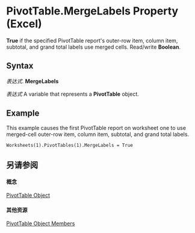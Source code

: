 
# PivotTable.MergeLabels Property (Excel)

 **True** if the specified PivotTable report's outer-row item, column item, subtotal, and grand total labels use merged cells. Read/write **Boolean**.


## Syntax

 _表达式_. **MergeLabels**

 _表达式_ A variable that represents a **PivotTable** object.


## Example

This example causes the first PivotTable report on worksheet one to use merged-cell outer-row item, column item, subtotal, and grand total labels.


```
Worksheets(1).PivotTables(1).MergeLabels = True
```


## 另请参阅


#### 概念


[PivotTable Object](a9c1d4a0-78a9-f9a6-6daf-91cb63e45842.md)
#### 其他资源


[PivotTable Object Members](http://msdn.microsoft.com/library/8e8d1692-cf32-63c6-a1f6-54ddcc2a4964%28Office.15%29.aspx)